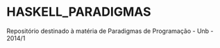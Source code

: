 HASKELL_PARADIGMAS
==================

Repositório destinado à matéria de Paradigmas de Programação - Unb - 2014/1
